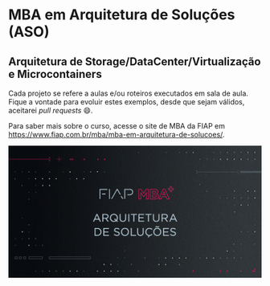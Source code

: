# MBA em Arquitetura de Soluções (ASO)

## Arquitetura de Storage/DataCenter/Virtualização e Microcontainers 

Cada projeto se refere a aulas e/ou roteiros executados em sala de aula.
Fique a vontade para evoluir estes exemplos, desde que sejam válidos, aceitarei *pull requests* :smile:.

Para saber mais sobre o curso, acesse o site de MBA da FIAP em https://www.fiap.com.br/mba/mba-em-arquitetura-de-solucoes/.

![FIAP MBA](../img/arq-solucoes.png)
